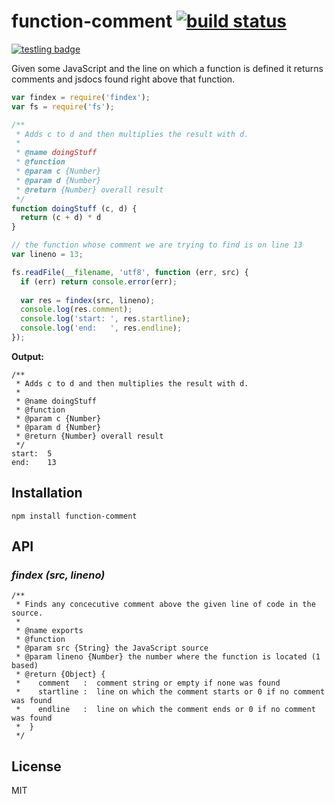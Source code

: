 # function-comment [![build status](https://secure.travis-ci.org/thlorenz/function-comment.png)](http://travis-ci.org/thlorenz/function-comment)

[![testling badge](https://ci.testling.com/thlorenz/function-comment.png)](https://ci.testling.com/thlorenz/function-comment)

Given some JavaScript and the line on which a function is defined it returns comments and jsdocs found right above that function.

```js
var findex = require('findex');
var fs = require('fs');

/**
 * Adds c to d and then multiplies the result with d.
 * 
 * @name doingStuff
 * @function
 * @param c {Number}
 * @param d {Number}
 * @return {Number} overall result
 */
function doingStuff (c, d) {
  return (c + d) * d
}

// the function whose comment we are trying to find is on line 13
var lineno = 13; 

fs.readFile(__filename, 'utf8', function (err, src) {
  if (err) return console.error(err);
  
  var res = findex(src, lineno);
  console.log(res.comment);
  console.log('start: ', res.startline);
  console.log('end:   ', res.endline);
});
```

**Output:**
```
/**
 * Adds c to d and then multiplies the result with d.
 *
 * @name doingStuff
 * @function
 * @param c {Number}
 * @param d {Number}
 * @return {Number} overall result
 */
start:  5
end:    13
```
## Installation

    npm install function-comment

## API

### *findex (src, lineno)*

```
/**
 * Finds any concecutive comment above the given line of code in the source.
 *
 * @name exports
 * @function
 * @param src {String} the JavaScript source
 * @param lineno {Number} the number where the function is located (1 based)
 * @return {Object} { 
 *    comment   :  comment string or empty if none was found
 *    startline :  line on which the comment starts or 0 if no comment was found
 *    endline   :  line on which the comment ends or 0 if no comment was found
 *  }
 */
 ```

## License

MIT
